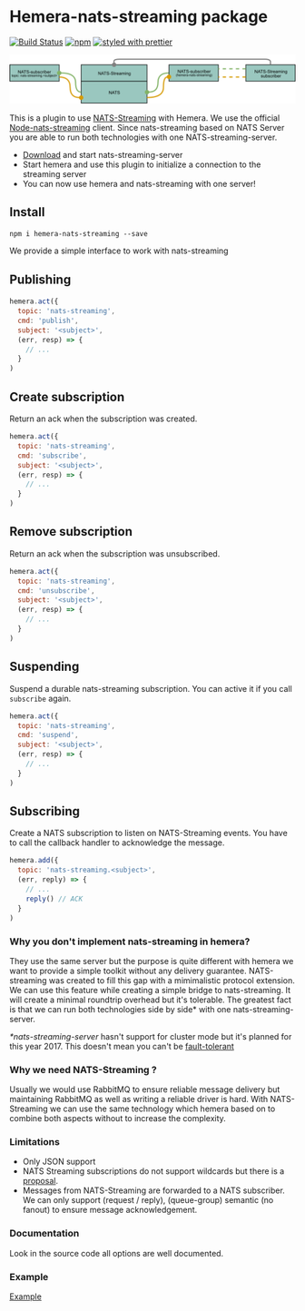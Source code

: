 # Hemera-nats-streaming package
[![Build Status](https://travis-ci.org/hemerajs/hemera-nats-streaming.svg?branch=master)](https://travis-ci.org/hemerajs/hemera-nats-streaming)
[![npm](https://img.shields.io/npm/v/hemera-nats-streaming.svg?maxAge=3600)](https://www.npmjs.com/package/hemera-nats-streaming)
[![styled with prettier](https://img.shields.io/badge/styled_with-prettier-ff69b4.svg)](#badge)

<p align="center">
<img src="https://github.com/StarpTech/hemera/raw/master/packages/hemera-nats-streaming/media/nats-streaming.png" alt="nats-streaming" style="max-width:100%;">
</p>

This is a plugin to use [NATS-Streaming](http://nats.io/) with Hemera.
We use the official [Node-nats-streaming](https://github.com/nats-io/node-nats-streaming) client.
Since nats-streaming based on NATS Server you are able to run both technologies with one NATS-streaming-server.

- [Download](http://nats.io/download/nats-io/nats-streaming-server/) and start nats-streaming-server
- Start hemera and use this plugin to initialize a connection to the streaming server
- You can now use hemera and nats-streaming with one server!

## Install

```
npm i hemera-nats-streaming --save
```

We provide a simple interface to work with nats-streaming

## Publishing
```js
hemera.act({
  topic: 'nats-streaming',
  cmd: 'publish',
  subject: '<subject>',
  (err, resp) => {
    // ...
  }
)
```

## Create subscription
Return an ack when the subscription was created.
```js
hemera.act({
  topic: 'nats-streaming',
  cmd: 'subscribe',
  subject: '<subject>',
  (err, resp) => {
    // ...
  }
)
```

## Remove subscription
Return an ack when the subscription was unsubscribed.
```js
hemera.act({
  topic: 'nats-streaming',
  cmd: 'unsubscribe',
  subject: '<subject>',
  (err, resp) => {
    // ...
  }
)
```

## Suspending
Suspend a durable nats-streaming subscription. You can active it if you call `subscribe` again.
```js
hemera.act({
  topic: 'nats-streaming',
  cmd: 'suspend',
  subject: '<subject>',
  (err, resp) => {
    // ...
  }
)
```

## Subscribing
Create a NATS subscription to listen on NATS-Streaming events. You have to call the callback handler to acknowledge the message.

```js
hemera.add({
  topic: 'nats-streaming.<subject>',
  (err, reply) => {
    // ...
    reply() // ACK
  }
)
```

### Why you don't implement nats-streaming in hemera?
They use the same server but the purpose is quite different with hemera we want to provide a simple toolkit without any delivery guarantee. NATS-streaming was created to fill this gap with a mimimalistic protocol extension. We can use this feature while creating a simple bridge to nats-streaming. It will create a minimal roundtrip overhead but it's tolerable. The greatest fact is that we can run both technologies side by side* with one nats-streaming-server.

_*nats-streaming-server_ hasn't support for cluster mode but it's planned for this year 2017. This doesn't mean you can't be [fault-tolerant](https://github.com/nats-io/nats-streaming-server#fault-tolerance)

### Why we need NATS-Streaming ?
Usually we would use RabbitMQ to ensure reliable message delivery but maintaining RabbitMQ as well as writing a reliable driver is hard. With NATS-Streaming we can use the same technology which hemera based on to combine both aspects without to increase the complexity.  

### Limitations
- Only JSON support
- NATS Streaming subscriptions do not support wildcards but there is a [proposal](https://github.com/nats-io/nats-streaming-server/issues/340).
- Messages from NATS-Streaming are forwarded to a NATS subscriber. We can only support (request / reply), (queue-group) semantic (no fanout) to ensure message acknowledgement.

### Documentation
Look in the source code all options are well documented.

### Example
[Example](/examples/bridges/nats-streaming.js)
